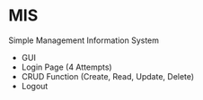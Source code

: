 # MIS
Simple Management Information System

- GUI
- Login Page (4 Attempts)
- CRUD Function (Create, Read, Update, Delete)
- Logout
  
